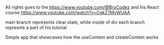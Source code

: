 All rights goes to the https://www.youtube.com/@BroCodez and his React course https://www.youtube.com/watch?v=CgkZ7MvWUAA

main branch represents clear state, while inside of div each branch represnts a part of his tutorial

Simple app that showcases how the useContext and createContext works